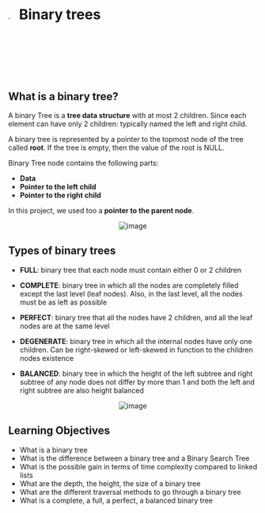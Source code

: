 # <a> <img src="https://upload.wikimedia.org/wikipedia/commons/thumb/1/18/C_Programming_Language.svg/1200px-C_Programming_Language.svg.png" alt="C logo" width=3% heigth=3% ></img></a> Binary trees

## What is a binary tree?
A binary Tree is a **tree data structure** with at most 2 children. Since each element can have only 2 children: typically named the left and right child.

A binary tree is represented by a pointer to the topmost node of the tree called **root**. If the tree is empty, then the value of the root is NULL.

Binary Tree node contains the following parts:
- **Data**
- **Pointer to the left child**
- **Pointer to the right child**

In this project, we used too a **pointer to the parent node**.
<div align="center">

![image](https://user-images.githubusercontent.com/103126719/188250629-b8a56af4-7966-4c2d-9ea3-1345f7bbff6e.png)

</div>

## Types of binary trees
- **FULL**: binary tree that each node must contain either 0 or 2 children

- **COMPLETE**: binary tree in which all the nodes are completely filled except the last level (leaf nodes). Also, in the last level, all the nodes must be as left as possible

- **PERFECT**: binary tree that all the nodes have 2 children, and all the leaf nodes are at the same level

- **DEGENERATE**: binary tree in which all the internal nodes have only one children. Can be right-skewed or left-skewed in function to the children nodes existence

- **BALANCED**: binary tree in which the height of the left subtree and right subtree of any node does not differ by more than 1 and both the left and right subtree are also height balanced

<div align="center">

![image](https://user-images.githubusercontent.com/103126719/188251625-f42decce-1f2d-4dc2-b26a-5498206391fc.png)

</div>

## Learning Objectives
- What is a binary tree
- What is the difference between a binary tree and a Binary Search Tree
- What is the possible gain in terms of time complexity compared to linked lists
- What are the depth, the height, the size of a binary tree
- What are the different traversal methods to go through a binary tree
- What is a complete, a full, a perfect, a balanced binary tree




